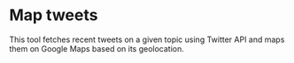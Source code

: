 Map tweets
==============

This tool fetches recent tweets on a given topic using Twitter API and maps them on Google Maps based on its geolocation.

